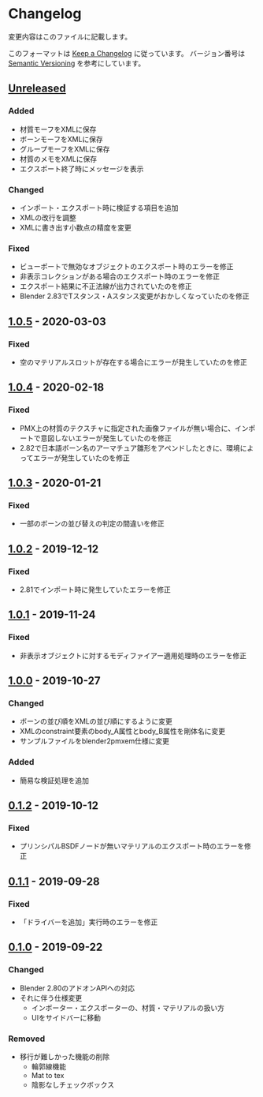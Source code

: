 # Changelog
変更内容はこのファイルに記載します。

このフォーマットは [Keep a Changelog](https://keepachangelog.com/ja/1.0.0/) に従っています。
バージョン番号は [Semantic Versioning](https://semver.org/lang/ja/spec/v2.0.0.html) を参考にしています。

## [Unreleased]
### Added
- 材質モーフをXMLに保存
- ボーンモーフをXMLに保存
- グループモーフをXMLに保存
- 材質のメモをXMLに保存
- エクスポート終了時にメッセージを表示

### Changed
- インポート・エクスポート時に検証する項目を追加
- XMLの改行を調整
- XMLに書き出す小数点の精度を変更

### Fixed
- ビューポートで無効なオブジェクトのエクスポート時のエラーを修正
- 非表示コレクションがある場合のエクスポート時のエラーを修正
- エクスポート結果に不正法線が出力されていたのを修正
- Blender 2.83でTスタンス・Aスタンス変更がおかしくなっていたのを修正

## [1.0.5] - 2020-03-03
### Fixed
- 空のマテリアルスロットが存在する場合にエラーが発生していたのを修正

## [1.0.4] - 2020-02-18
### Fixed
- PMX上の材質のテクスチャに指定された画像ファイルが無い場合に、インポートで意図しないエラーが発生していたのを修正
- 2.82で日本語ボーン名のアーマチュア雛形をアペンドしたときに、環境によってエラーが発生していたのを修正

## [1.0.3] - 2020-01-21
### Fixed
- 一部のボーンの並び替えの判定の間違いを修正

## [1.0.2] - 2019-12-12
### Fixed
- 2.81でインポート時に発生していたエラーを修正

## [1.0.1] - 2019-11-24
### Fixed
- 非表示オブジェクトに対するモディファイアー適用処理時のエラーを修正

## [1.0.0] - 2019-10-27
### Changed
- ボーンの並び順をXMLの並び順にするように変更
- XMLのconstraint要素のbody_A属性とbody_B属性を剛体名に変更
- サンプルファイルをblender2pmxem仕様に変更

### Added
- 簡易な検証処理を追加

## [0.1.2] - 2019-10-12
### Fixed
- プリンシパルBSDFノードが無いマテリアルのエクスポート時のエラーを修正

## [0.1.1] - 2019-09-28
### Fixed
- 「ドライバーを追加」実行時のエラーを修正

## [0.1.0] - 2019-09-22
### Changed
- Blender 2.80のアドオンAPIへの対応
- それに伴う仕様変更
  - インポーター・エクスポーターの、材質・マテリアルの扱い方
  - UIをサイドバーに移動

### Removed
- 移行が難しかった機能の削除
  - 輪郭線機能
  - Mat to tex
  - 陰影なしチェックボックス

[Unreleased]: https://github.com/matunnkazumi/blender2pmxem/compare/1.0.5...HEAD
[1.0.5]: https://github.com/matunnkazumi/blender2pmxem/compare/1.0.4...1.0.5
[1.0.4]: https://github.com/matunnkazumi/blender2pmxem/compare/1.0.3...1.0.4
[1.0.3]: https://github.com/matunnkazumi/blender2pmxem/compare/1.0.2...1.0.3
[1.0.2]: https://github.com/matunnkazumi/blender2pmxem/compare/1.0.1...1.0.2
[1.0.1]: https://github.com/matunnkazumi/blender2pmxem/compare/1.0.0...1.0.1
[1.0.0]: https://github.com/matunnkazumi/blender2pmxem/compare/0.1.2...1.0.0
[0.1.2]: https://github.com/matunnkazumi/blender2pmxem/compare/0.1.1...0.1.2
[0.1.1]: https://github.com/matunnkazumi/blender2pmxem/compare/0.1.0...0.1.1
[0.1.0]: https://github.com/matunnkazumi/blender2pmxem/releases/tag/0.1.0
